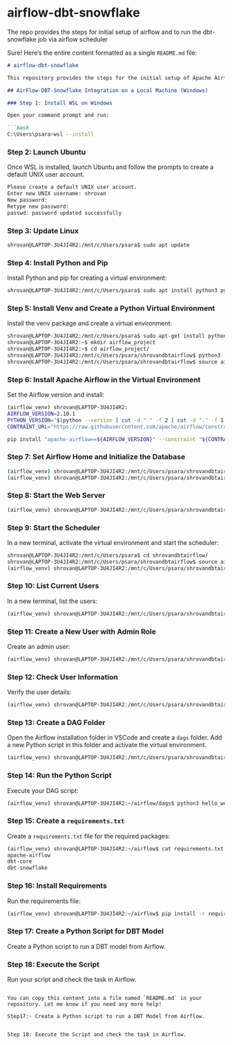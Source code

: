 # airflow-dbt-snowflake
The repo provides the steps for initial setup of airflow and to run the dbt-snowflake job via airflow scheduler


Sure! Here’s the entire content formatted as a single `README.md` file:

```markdown
# airflow-dbt-snowflake

This repository provides the steps for the initial setup of Apache Airflow and to run the DBT-Snowflake job via the Airflow scheduler.

## AirFlow-DBT-Snowflake Integration on a Local Machine (Windows)

### Step 1: Install WSL on Windows

Open your command prompt and run:

```bash
C:\Users\psara>wsl --install
```

### Step 2: Launch Ubuntu

Once WSL is installed, launch Ubuntu and follow the prompts to create a default UNIX user account.

```bash
Please create a default UNIX user account.
Enter new UNIX username: shrovan
New password:
Retype new password:
passwd: password updated successfully
```

### Step 3: Update Linux

```bash
shrovan@LAPTOP-3U4JI4R2:/mnt/c/Users/psara$ sudo apt update
```

### Step 4: Install Python and Pip

Install Python and pip for creating a virtual environment:

```bash
shrovan@LAPTOP-3U4JI4R2:/mnt/c/Users/psara$ sudo apt install python3 python3-pip
```

### Step 5: Install Venv and Create a Python Virtual Environment

Install the venv package and create a virtual environment:

```bash
shrovan@LAPTOP-3U4JI4R2:/mnt/c/Users/psara$ sudo apt-get install python3-venv
shrovan@LAPTOP-3U4JI4R2:~$ mkdir airflow_project
shrovan@LAPTOP-3U4JI4R2:~$ cd airflow_project/
shrovan@LAPTOP-3U4JI4R2:/mnt/c/Users/psara/shrovandbtairflow$ python3 -m venv airflow_venv
shrovan@LAPTOP-3U4JI4R2:/mnt/c/Users/psara/shrovandbtairflow$ source airflow_venv/bin/activate
```

### Step 6: Install Apache Airflow in the Virtual Environment

Set the Airflow version and install:

```bash
(airflow_venv) shrovan@LAPTOP-3U4JI4R2:
AIRFLOW_VERSION=2.10.1
PYTHON_VERSION="$(python --version | cut -d " " -f 2 | cut -d "." -f 1-2)"
CONTRAINT_URL="https://raw.githubusercontent.com/apache/airflow/constraints-${AIRFLOW_VERSION}/constraints-${PYTHON_VERSION}.txt"

pip install "apache-airflow==${AIRFLOW_VERSION}" --constraint "${CONTRAINT_URL}"
```

### Step 7: Set Airflow Home and Initialize the Database

```bash
(airflow_venv) shrovan@LAPTOP-3U4JI4R2:/mnt/c/Users/psara/shrovandbtairflow$ export AIRFLOW_HOME=~/airflow
(airflow_venv) shrovan@LAPTOP-3U4JI4R2:/mnt/c/Users/psara/shrovandbtairflow$ airflow db init
```

### Step 8: Start the Web Server

```bash
(airflow_venv) shrovan@LAPTOP-3U4JI4R2:/mnt/c/Users/psara/shrovandbtairflow$ airflow webserver --port 8080
```

### Step 9: Start the Scheduler

In a new terminal, activate the virtual environment and start the scheduler:

```bash
shrovan@LAPTOP-3U4JI4R2:/mnt/c/Users/psara$ cd shrovandbtairflow/
shrovan@LAPTOP-3U4JI4R2:/mnt/c/Users/psara/shrovandbtairflow$ source airflow_venv/bin/activate
(airflow_venv) shrovan@LAPTOP-3U4JI4R2:/mnt/c/Users/psara/shrovandbtairflow$ airflow scheduler
```

### Step 10: List Current Users

In a new terminal, list the users:

```bash
(airflow_venv) shrovan@LAPTOP-3U4JI4R2:/mnt/c/Users/psara/shrovandbtairflow$ airflow users list
```

### Step 11: Create a New User with Admin Role

Create an admin user:

```bash
(airflow_venv) shrovan@LAPTOP-3U4JI4R2:/mnt/c/Users/psara/shrovandbtairflow$ airflow users create --username admin --firstname shrovan --lastname p --role Admin --email admin@anyname.com
```

### Step 12: Check User Information

Verify the user details:

```bash
(airflow_venv) shrovan@LAPTOP-3U4JI4R2:/mnt/c/Users/psara/shrovandbtairflow$ airflow users list
```

### Step 13: Create a DAG Folder

Open the Airflow installation folder in VSCode and create a `dags` folder. Add a new Python script in this folder and activate the virtual environment.

```bash
(airflow_venv) shrovan@LAPTOP-3U4JI4R2:/mnt/c/Users/psara/shrovandbtairflow$ source /mnt/c/Users/psara/shrovandbtairflow/airflow_venv/bin/activate
```

### Step 14: Run the Python Script

Execute your DAG script:

```bash
(airflow_venv) shrovan@LAPTOP-3U4JI4R2:~/airflow/dags$ python3 hello_world.py
```

### Step 15: Create a `requirements.txt`

Create a `requirements.txt` file for the required packages:

```bash
(airflow_venv) shrovan@LAPTOP-3U4JI4R2:~/airflow$ cat requirements.txt 
apache-airflow
dbt-core
dbt-snowflake
```

### Step 16: Install Requirements

Run the requirements file:

```bash
(airflow_venv) shrovan@LAPTOP-3U4JI4R2:~/airflow$ pip install -r requirements.txt 
```

### Step 17: Create a Python Script for DBT Model

Create a Python script to run a DBT model from Airflow.

### Step 18: Execute the Script

Run your script and check the task in Airflow.
```

You can copy this content into a file named `README.md` in your repository. Let me know if you need any more help!

Step17:- Create a Python script to run a DBT Model from Airflow.


Step 18: Execute the Script and check the task in Airflow.

